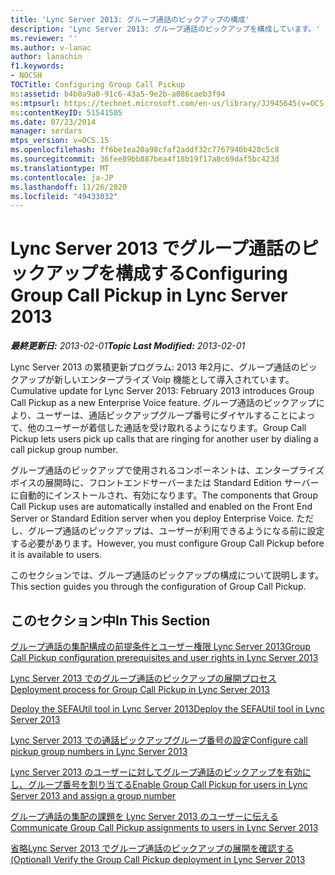 ```yaml
---
title: 'Lync Server 2013: グループ通話のピックアップの構成'
description: 'Lync Server 2013: グループ通話のピックアップを構成しています。'
ms.reviewer: ''
ms.author: v-lanac
author: lanachin
f1.keywords:
- NOCSH
TOCTitle: Configuring Group Call Pickup
ms:assetid: b4b0a9a0-91c6-43a5-9e2b-a086caeb3f94
ms:mtpsurl: https://technet.microsoft.com/en-us/library/JJ945645(v=OCS.15)
ms:contentKeyID: 51541505
ms.date: 07/23/2014
manager: serdars
mtps_version: v=OCS.15
ms.openlocfilehash: ff6be1ea20a98cfaf2addf32c7767940b420c5c8
ms.sourcegitcommit: 36fee89bb887bea4f18b19f17a8c69daf5bc423d
ms.translationtype: MT
ms.contentlocale: ja-JP
ms.lasthandoff: 11/26/2020
ms.locfileid: "49433032"
---
```

# <a name="configuring-group-call-pickup-in-lync-server-2013"></a><span data-ttu-id="235af-103">Lync Server 2013 でグループ通話のピックアップを構成する</span><span class="sxs-lookup"><span data-stu-id="235af-103">Configuring Group Call Pickup in Lync Server 2013</span></span>

<div data-xmlns="http://www.w3.org/1999/xhtml">

<div class="topic" data-xmlns="http://www.w3.org/1999/xhtml" data-msxsl="urn:schemas-microsoft-com:xslt" data-cs="https://msdn.microsoft.com/">

<div data-asp="https://msdn2.microsoft.com/asp">



</div>

<div id="mainSection">

<div id="mainBody"><span data-ttu-id="235af-104">

<span> </span></span><span class="sxs-lookup"><span data-stu-id="235af-104">

<span> </span></span></span>

<span data-ttu-id="235af-105">_**最終更新日:** 2013-02-01_</span><span class="sxs-lookup"><span data-stu-id="235af-105">_**Topic Last Modified:** 2013-02-01_</span></span>

<span data-ttu-id="235af-106">Lync Server 2013 の累積更新プログラム: 2013 年2月に、グループ通話のピックアップが新しいエンタープライズ Voip 機能として導入されています。</span><span class="sxs-lookup"><span data-stu-id="235af-106">Cumulative update for Lync Server 2013: February 2013 introduces Group Call Pickup as a new Enterprise Voice feature.</span></span> <span data-ttu-id="235af-107">グループ通話のピックアップにより、ユーザーは、通話ピックアップグループ番号にダイヤルすることによって、他のユーザーが着信した通話を受け取れるようになります。</span><span class="sxs-lookup"><span data-stu-id="235af-107">Group Call Pickup lets users pick up calls that are ringing for another user by dialing a call pickup group number.</span></span>

<span data-ttu-id="235af-108">グループ通話のピックアップで使用されるコンポーネントは、エンタープライズボイスの展開時に、フロントエンドサーバーまたは Standard Edition サーバーに自動的にインストールされ、有効になります。</span><span class="sxs-lookup"><span data-stu-id="235af-108">The components that Group Call Pickup uses are automatically installed and enabled on the Front End Server or Standard Edition server when you deploy Enterprise Voice.</span></span> <span data-ttu-id="235af-109">ただし、グループ通話のピックアップは、ユーザーが利用できるようになる前に設定する必要があります。</span><span class="sxs-lookup"><span data-stu-id="235af-109">However, you must configure Group Call Pickup before it is available to users.</span></span>

<span data-ttu-id="235af-110">このセクションでは、グループ通話のピックアップの構成について説明します。</span><span class="sxs-lookup"><span data-stu-id="235af-110">This section guides you through the configuration of Group Call Pickup.</span></span>

<div>

## <a name="in-this-section"></a><span data-ttu-id="235af-111">このセクション中</span><span class="sxs-lookup"><span data-stu-id="235af-111">In This Section</span></span>

[<span data-ttu-id="235af-112">グループ通話の集配構成の前提条件とユーザー権限 Lync Server 2013</span><span class="sxs-lookup"><span data-stu-id="235af-112">Group Call Pickup configuration prerequisites and user rights in Lync Server 2013</span></span>](lync-server-2013-group-call-pickup-configuration-prerequisites-and-user-rights.md)

[<span data-ttu-id="235af-113">Lync Server 2013 でのグループ通話のピックアップの展開プロセス</span><span class="sxs-lookup"><span data-stu-id="235af-113">Deployment process for Group Call Pickup in Lync Server 2013</span></span>](lync-server-2013-deployment-process-for-group-call-pickup.md)

[<span data-ttu-id="235af-114">Deploy the SEFAUtil tool in Lync Server 2013</span><span class="sxs-lookup"><span data-stu-id="235af-114">Deploy the SEFAUtil tool in Lync Server 2013</span></span>](lync-server-2013-deploy-the-sefautil-tool.md)

[<span data-ttu-id="235af-115">Lync Server 2013 での通話ピックアップグループ番号の設定</span><span class="sxs-lookup"><span data-stu-id="235af-115">Configure call pickup group numbers in Lync Server 2013</span></span>](lync-server-2013-configure-call-pickup-group-numbers.md)

[<span data-ttu-id="235af-116">Lync Server 2013 のユーザーに対してグループ通話のピックアップを有効にし、グループ番号を割り当てる</span><span class="sxs-lookup"><span data-stu-id="235af-116">Enable Group Call Pickup for users in Lync Server 2013 and assign a group number</span></span>](lync-server-2013-enable-group-call-pickup-for-users-and-assign-a-group-number.md)

[<span data-ttu-id="235af-117">グループ通話の集配の課題を Lync Server 2013 のユーザーに伝える</span><span class="sxs-lookup"><span data-stu-id="235af-117">Communicate Group Call Pickup assignments to users in Lync Server 2013</span></span>](lync-server-2013-communicate-group-call-pickup-assignment-to-users.md)

[<span data-ttu-id="235af-118">省略Lync Server 2013 でグループ通話のピックアップの展開を確認する</span><span class="sxs-lookup"><span data-stu-id="235af-118">(Optional) Verify the Group Call Pickup deployment in Lync Server 2013</span></span>](lync-server-2013-optional-verify-the-group-call-pickup-deployment.md)

<span data-ttu-id="235af-119"></div>

</div>

<span> </span>

</div>

</div>

</span><span class="sxs-lookup"><span data-stu-id="235af-119"></div>

</div>

<span> </span>

</div>

</div>

</span></span></div>

